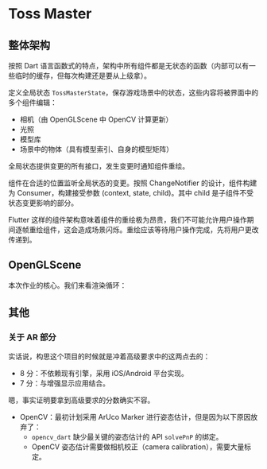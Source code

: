# Toss Master

## 整体架构

按照 Dart 语言函数式的特点，架构中所有组件都是无状态的函数（内部可以有一些临时的缓存，但每次构建还是要从上级拿）。

定义全局状态 `TossMasterState`，保存游戏场景中的状态，这些内容将被界面中的多个组件编辑：

- 相机（由 OpenGLScene 中 OpenCV 计算更新）
- 光照
- 模型库
- 场景中的物体（具有模型索引、自身的模型矩阵）

全局状态提供变更的所有接口，发生变更时通知组件重绘。

组件在合适的位置监听全局状态的变更。按照 ChangeNotifier 的设计，组件构建为 Consumer<State>，构建接受参数 (context, state, child)。其中 child 是子组件不受状态变更影响的部分。

Flutter 这样的组件架构意味着组件的重绘极为昂贵，我们不可能允许用户操作期间逐帧重绘组件，这会造成场景闪烁。重绘应该等待用户操作完成，先将用户更改传递到。

## OpenGLScene

本次作业的核心。我们来看渲染循环：

## 其他

### 关于 AR 部分

实话说，构思这个项目的时候就是冲着高级要求中的这两点去的：

- 8 分：不依赖现有引擎，采用 iOS/Android 平台实现。
- 7 分：与增强显示应用结合。

嗯，事实证明要拿到高级要求的分数确实不容。

- OpenCV：最初计划采用 ArUco Marker 进行姿态估计，但是因为以下原因放弃了：
  - `opencv_dart` 缺少最关键的姿态估计的 API `solvePnP` 的绑定。
  - OpenCV 姿态估计需要做相机校正（camera calibration），需要大量标定。
